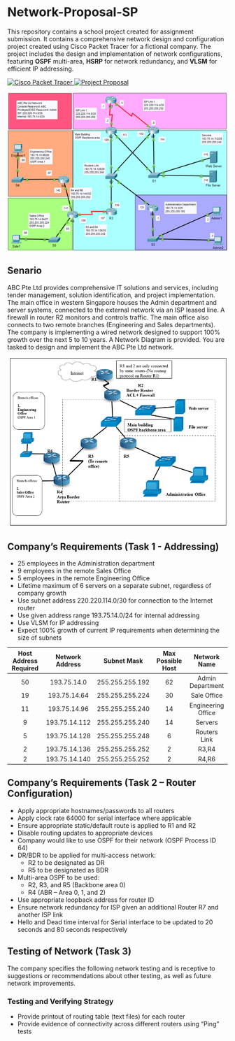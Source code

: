 # Network-Proposal-SP

This repository contains a school project created for assignment submission. It contains a comprehensive network design and configuration project created using Cisco Packet Tracer for a fictional company. The project includes the design and implementation of network configurations, featuring **OSPF** multi-area, **HSRP** for network redundancy, and **VLSM** for efficient IP addressing.

<a href="Project.pkt"> <img alt="Cisco Packet Tracer" src="https://img.shields.io/badge/Cisco%20Packet%20Tracer-1BA0E2?style=for-the-badge&logo=cisco&logoColor=white"/> </a>
<a href="project-proposal.pdf"> <img alt="Project Proposal" src="https://img.shields.io/badge/Project%20Proposal-008565?style=for-the-badge&logo=googledocs&logoColor=white"/> </a>

![CPK Network Diagram](images/cpk-diagram.png)

## Senario

ABC Pte Ltd provides comprehensive IT solutions and services, including tender management, solution identification, and project implementation. The main office in western Singapore houses the Admin department and server systems, connected to the external network via an ISP leased line. A firewall in router R2 monitors and controls traffic. The main office also connects to two remote branches (Engineering and Sales departments). The company is implementing a wired network designed to support 100% growth over the next 5 to 10 years. A Network Diagram is provided. You are tasked to design and implement the ABC Pte Ltd network.

![Provided Network Diagram](images/provided-network-diagram.png)

## Company’s Requirements (Task 1 - Addressing)

- 25 employees in the Administration department  
- 9 employees in the remote Sales Office 
- 5 employees in the remote Engineering Office 
- Lifetime maximum of 6 servers on a separate subnet, regardless of company growth
- Use subnet address 220.220.114.0/30 for connection to the Internet router
- Use given address range 193.75.14.0/24 for internal addressing
- Use VLSM for IP addressing
- Expect 100% growth of current IP requirements when determining the size of subnets

| Host Address Required | Network Address | Subnet Mask | Max Possible Host | Network Name |
|:-:|:-:|:-:|:-:|:-:|
| 50 | 193.75.14.0 | 255.255.255.192 | 62 | Admin Department |
| 19 | 193.75.14.64 | 255.255.255.224 | 30 | Sale Office |
| 11 | 193.75.14.96 | 255.255.255.240 | 14 | Engineering Office |
| 9 | 193.75.14.112 | 255.255.255.240 | 14 | Servers |
| 5 | 193.75.14.128 | 255.255.255.248 | 6 | Routers Link |
| 2 | 193.75.14.136 | 255.255.255.252 | 2 | R3,R4 |
| 2 | 193.75.14.140 | 255.255.255.252 | 2 | R4,R6 |


## Company’s Requirements (Task 2 – Router Configuration)

- Apply appropriate hostnames/passwords to all routers
- Apply clock rate 64000 for serial interface where applicable
- Ensure appropriate static/default route is applied to R1 and R2
- Disable routing updates to appropriate devices
- Company would like to use OSPF for their network (OSPF Process ID 64)
- DR/BDR to be applied for multi-access network:
  - R2 to be designated as DR
  - R5 to be designated as BDR
- Multi-area OSPF to be used:
  - R2, R3, and R5 (Backbone area 0)
  - R4 (ABR – Area 0, 1, and 2)
- Use appropriate loopback address for router ID
- Ensure network redundancy for ISP given an additional Router R7 and another ISP link
- Hello and Dead time interval for Serial interface to be updated to 20 seconds and 80 seconds respectively

## Testing of Network (Task 3)

The company specifies the following network testing and is receptive to suggestions or recommendations about other testing, as well as future network improvements.

### Testing and Verifying Strategy
- Provide printout of routing table (text files) for each router
- Provide evidence of connectivity across different routers using “Ping” tests
